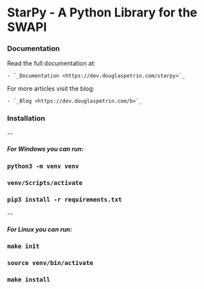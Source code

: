 # StarPy - A Python Library for the SWAPI

### Documentation

Read the full documentation at:

    - `_Documentation <https://dev.douglaspetrin.com/starpy>`_ 

For more articles visit the blog:

    - `_Blog <https://dev.douglaspetrin.com/b>`_

### Installation
--
##### For Windows you can run:

### `python3 -m venv venv`
### `venv/Scripts/activate`
### `pip3 install -r requirements.txt`

--
##### For Linux you can run:

### `make init`
### `source venv/bin/activate`
### `make install`  
